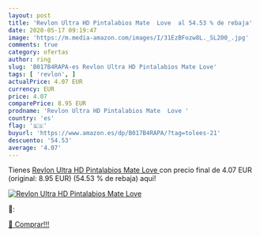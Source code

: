 ```yaml
---
layout: post
title: 'Revlon Ultra HD Pintalabios Mate  Love  al 54.53 % de rebaja'
date: 2020-05-17 09:19:47
image: 'https://m.media-amazon.com/images/I/31EzBFozw8L._SL200_.jpg'
comments: true
category: ofertas
author: ring
slug: 'B017B4RAPA-es Revlon Ultra HD Pintalabios Mate Love'
tags: [ 'revlon', ]
actualPrice: 4.07 EUR
currency: EUR
price: 4.07
comparePrice: 8.95 EUR
prodname: 'Revlon Ultra HD Pintalabios Mate  Love '
country: 'es'
flag: '🇪🇸'
buyurl: 'https://www.amazon.es/dp/B017B4RAPA/?tag=tolees-21'
descuento: '54.53'
average: '4.07'
---
```


Tienes [Revlon Ultra HD Pintalabios Mate  Love ](https://www.amazon.es/dp/B017B4RAPA/?tag=tolees-21) con precio final de  4.07 EUR (original: 8.95 EUR) (54.53 %  de rebaja) aqui!

[![Revlon Ultra HD Pintalabios Mate  Love ](https://m.media-amazon.com/images/I/31EzBFozw8L._SL200_.jpg)](https://www.amazon.es/dp/B017B4RAPA/?tag=tolees-21)

🔎:


[🛒 Comprar!!!](https://www.amazon.es/dp/B017B4RAPA/?tag=tolees-21)
